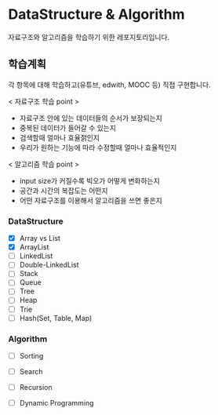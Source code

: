 # DataStructure & Algorithm
자료구조와 알고리즘을 학습하기 위한 레포지토리입니다.  

## 학습계획  
각 항목에 대해 학습하고(유튜브, edwith, MOOC 등) 직접 구현합니다.  

< 자료구조 학습 point >  
- 자료구조 안에 있는 데이터들의 순서가 보장되는지
- 중복된 데이터가 들어갈 수 있는지
- 검색할때 얼마나 효율젉인지
- 우리가 원하는 기능에 따라 수정할때 얼마나 효율적인지

< 알고리즘 학습 point >
- input size가 커질수록 빅오가 어떻게 변화하는지
- 공간과 시간의 복잡도는 어떤지
- 어떤 자료구조를 이용해서 알고리즘을 쓰면 좋은지


### DataStructure
- [x] Array vs List
- [x] ArrayList
- [ ] LinkedList
- [ ] Double-LinkedList
- [ ] Stack
- [ ] Queue
- [ ] Tree
- [ ] Heap
- [ ] Trie
- [ ] Hash(Set, Table, Map)

### Algorithm
- [ ] Sorting
- [ ] Search
- [ ] Recursion
- [ ] Dynamic Programming

